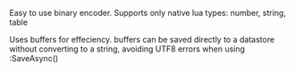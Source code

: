 Easy to use binary encoder. Supports only native lua types: number, string, table

Uses buffers for effeciency. buffers can be saved directly to a datastore without converting to a string, avoiding UTF8 errors when using :SaveAsync()
